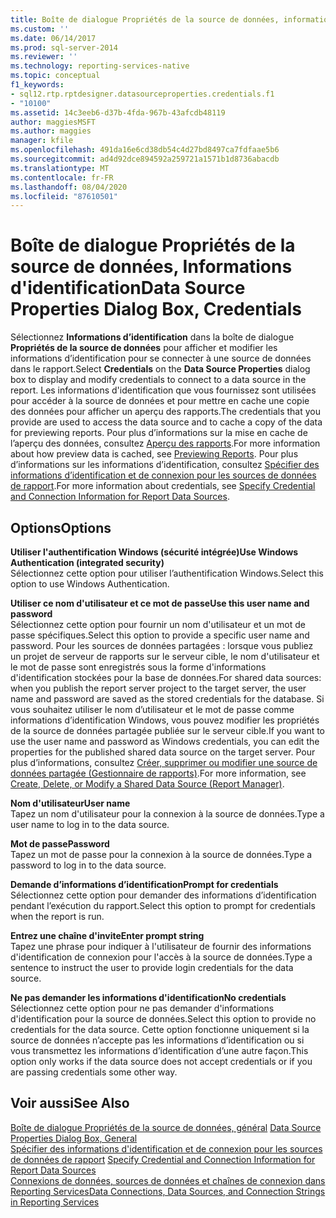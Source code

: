 ```yaml
---
title: Boîte de dialogue Propriétés de la source de données, informations d’identification | Microsoft Docs
ms.custom: ''
ms.date: 06/14/2017
ms.prod: sql-server-2014
ms.reviewer: ''
ms.technology: reporting-services-native
ms.topic: conceptual
f1_keywords:
- sql12.rtp.rptdesigner.datasourceproperties.credentials.f1
- "10100"
ms.assetid: 14c3eeb6-d37b-4fda-967b-43afcdb48119
author: maggiesMSFT
ms.author: maggies
manager: kfile
ms.openlocfilehash: 491da16e6cd38db54c4d27bd8497ca7fdfaae5b6
ms.sourcegitcommit: ad4d92dce894592a259721a1571b1d8736abacdb
ms.translationtype: MT
ms.contentlocale: fr-FR
ms.lasthandoff: 08/04/2020
ms.locfileid: "87610501"
---
```

# <a name="data-source-properties-dialog-box-credentials"></a><span data-ttu-id="5d56f-102">Boîte de dialogue Propriétés de la source de données, Informations d'identification</span><span class="sxs-lookup"><span data-stu-id="5d56f-102">Data Source Properties Dialog Box, Credentials</span></span>
  <span data-ttu-id="5d56f-103">Sélectionnez **Informations d’identification** dans la boîte de dialogue **Propriétés de la source de données** pour afficher et modifier les informations d’identification pour se connecter à une source de données dans le rapport.</span><span class="sxs-lookup"><span data-stu-id="5d56f-103">Select **Credentials** on the **Data Source Properties** dialog box to display and modify credentials to connect to a data source in the report.</span></span> <span data-ttu-id="5d56f-104">Les informations d'identification que vous fournissez sont utilisées pour accéder à la source de données et pour mettre en cache une copie des données pour afficher un aperçu des rapports.</span><span class="sxs-lookup"><span data-stu-id="5d56f-104">The credentials that you provide are used to access the data source and to cache a copy of the data for previewing reports.</span></span> <span data-ttu-id="5d56f-105">Pour plus d’informations sur la mise en cache de l’aperçu des données, consultez [Aperçu des rapports](reports/previewing-reports.md).</span><span class="sxs-lookup"><span data-stu-id="5d56f-105">For more information about how preview data is cached, see [Previewing Reports](reports/previewing-reports.md).</span></span> <span data-ttu-id="5d56f-106">Pour plus d’informations sur les informations d’identification, consultez [Spécifier des informations d’identification et de connexion pour les sources de données de rapport](report-data/specify-credential-and-connection-information-for-report-data-sources.md).</span><span class="sxs-lookup"><span data-stu-id="5d56f-106">For more information about credentials, see [Specify Credential and Connection Information for Report Data Sources](report-data/specify-credential-and-connection-information-for-report-data-sources.md).</span></span>  
  
## <a name="options"></a><span data-ttu-id="5d56f-107">Options</span><span class="sxs-lookup"><span data-stu-id="5d56f-107">Options</span></span>  
 <span data-ttu-id="5d56f-108">**Utiliser l'authentification Windows (sécurité intégrée)**</span><span class="sxs-lookup"><span data-stu-id="5d56f-108">**Use Windows Authentication (integrated security)**</span></span>  
 <span data-ttu-id="5d56f-109">Sélectionnez cette option pour utiliser l’authentification Windows.</span><span class="sxs-lookup"><span data-stu-id="5d56f-109">Select this option to use Windows Authentication.</span></span>  
  
 <span data-ttu-id="5d56f-110">**Utiliser ce nom d'utilisateur et ce mot de passe**</span><span class="sxs-lookup"><span data-stu-id="5d56f-110">**Use this user name and password**</span></span>  
 <span data-ttu-id="5d56f-111">Sélectionnez cette option pour fournir un nom d'utilisateur et un mot de passe spécifiques.</span><span class="sxs-lookup"><span data-stu-id="5d56f-111">Select this option to provide a specific user name and password.</span></span> <span data-ttu-id="5d56f-112">Pour les sources de données partagées : lorsque vous publiez un projet de serveur de rapports sur le serveur cible, le nom d'utilisateur et le mot de passe sont enregistrés sous la forme d'informations d'identification stockées pour la base de données.</span><span class="sxs-lookup"><span data-stu-id="5d56f-112">For shared data sources: when you publish the report server project to the target server, the user name and password are saved as the stored credentials for the database.</span></span> <span data-ttu-id="5d56f-113">Si vous souhaitez utiliser le nom d’utilisateur et le mot de passe comme informations d’identification Windows, vous pouvez modifier les propriétés de la source de données partagée publiée sur le serveur cible.</span><span class="sxs-lookup"><span data-stu-id="5d56f-113">If you want to use the user name and password as Windows credentials, you can edit the properties for the published shared data source on the target server.</span></span> <span data-ttu-id="5d56f-114">Pour plus d’informations, consultez [Créer, supprimer ou modifier une source de données partagée &#40;Gestionnaire de rapports&#41;](../../2014/reporting-services/create-delete-or-modify-a-shared-data-source-report-manager.md).</span><span class="sxs-lookup"><span data-stu-id="5d56f-114">For more information, see [Create, Delete, or Modify a Shared Data Source &#40;Report Manager&#41;](../../2014/reporting-services/create-delete-or-modify-a-shared-data-source-report-manager.md).</span></span>  
  
 <span data-ttu-id="5d56f-115">**Nom d'utilisateur**</span><span class="sxs-lookup"><span data-stu-id="5d56f-115">**User name**</span></span>  
 <span data-ttu-id="5d56f-116">Tapez un nom d'utilisateur pour la connexion à la source de données.</span><span class="sxs-lookup"><span data-stu-id="5d56f-116">Type a user name to log in to the data source.</span></span>  
  
 <span data-ttu-id="5d56f-117">**Mot de passe**</span><span class="sxs-lookup"><span data-stu-id="5d56f-117">**Password**</span></span>  
 <span data-ttu-id="5d56f-118">Tapez un mot de passe pour la connexion à la source de données.</span><span class="sxs-lookup"><span data-stu-id="5d56f-118">Type a password to log in to the data source.</span></span>  
  
 <span data-ttu-id="5d56f-119">**Demande d’informations d’identification**</span><span class="sxs-lookup"><span data-stu-id="5d56f-119">**Prompt for credentials**</span></span>  
 <span data-ttu-id="5d56f-120">Sélectionnez cette option pour demander des informations d’identification pendant l’exécution du rapport.</span><span class="sxs-lookup"><span data-stu-id="5d56f-120">Select this option to prompt for credentials when the report is run.</span></span>  
  
 <span data-ttu-id="5d56f-121">**Entrez une chaîne d'invite**</span><span class="sxs-lookup"><span data-stu-id="5d56f-121">**Enter prompt string**</span></span>  
 <span data-ttu-id="5d56f-122">Tapez une phrase pour indiquer à l'utilisateur de fournir des informations d'identification de connexion pour l'accès à la source de données.</span><span class="sxs-lookup"><span data-stu-id="5d56f-122">Type a sentence to instruct the user to provide login credentials for the data source.</span></span>  
  
 <span data-ttu-id="5d56f-123">**Ne pas demander les informations d'identification**</span><span class="sxs-lookup"><span data-stu-id="5d56f-123">**No credentials**</span></span>  
 <span data-ttu-id="5d56f-124">Sélectionnez cette option pour ne pas demander d'informations d'identification pour la source de données.</span><span class="sxs-lookup"><span data-stu-id="5d56f-124">Select this option to provide no credentials for the data source.</span></span> <span data-ttu-id="5d56f-125">Cette option fonctionne uniquement si la source de données n’accepte pas les informations d’identification ou si vous transmettez les informations d’identification d’une autre façon.</span><span class="sxs-lookup"><span data-stu-id="5d56f-125">This option only works if the data source does not accept credentials or if you are passing credentials some other way.</span></span>  
  
## <a name="see-also"></a><span data-ttu-id="5d56f-126">Voir aussi</span><span class="sxs-lookup"><span data-stu-id="5d56f-126">See Also</span></span>  
 <span data-ttu-id="5d56f-127">[Boîte de dialogue Propriétés de la source de données, général](../../2014/reporting-services/data-source-properties-dialog-box-general.md) </span><span class="sxs-lookup"><span data-stu-id="5d56f-127">[Data Source Properties Dialog Box, General](../../2014/reporting-services/data-source-properties-dialog-box-general.md) </span></span>  
 <span data-ttu-id="5d56f-128">[Spécifier des informations d'identification et de connexion pour les sources de données de rapport](report-data/specify-credential-and-connection-information-for-report-data-sources.md) </span><span class="sxs-lookup"><span data-stu-id="5d56f-128">[Specify Credential and Connection Information for Report Data Sources](report-data/specify-credential-and-connection-information-for-report-data-sources.md) </span></span>  
 [<span data-ttu-id="5d56f-129">Connexions de données, sources de données et chaînes de connexion dans Reporting Services</span><span class="sxs-lookup"><span data-stu-id="5d56f-129">Data Connections, Data Sources, and Connection Strings in Reporting Services</span></span>](../../2014/reporting-services/data-connections-data-sources-and-connection-strings-in-reporting-services.md)  
  
  
